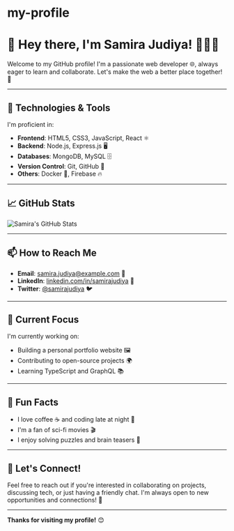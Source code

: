# my-profile

# 👋 Hey there, I'm Samira Judiya! 👩‍💻✨

Welcome to my GitHub profile! I'm a passionate web developer 🌐, always eager to learn and collaborate. Let's make the web a better place together! 🚀

---

## 🔧 Technologies & Tools

I'm proficient in:

- **Frontend**: HTML5, CSS3, JavaScript, React ⚛️
- **Backend**: Node.js, Express.js 🖥️
- **Databases**: MongoDB, MySQL 🗄️
- **Version Control**: Git, GitHub 🔁
- **Others**: Docker 🐳, Firebase 🔥

---

## 📈 GitHub Stats

![Samira's GitHub Stats](https://github-readme-stats.vercel.app/api?username=samirajudiya3&show_icons=true&hide_title=true&count_private=true&hide=prs&theme=radical)

---

## 📫 How to Reach Me

- **Email**: samira.judiya@example.com 📧
- **LinkedIn**: [linkedin.com/in/samirajudiya](https://www.linkedin.com/in/samirajudiya) 🔗
- **Twitter**: [@samirajudiya](https://twitter.com/samirajudiya) 🐦

---

## 🎯 Current Focus

I'm currently working on:

- Building a personal portfolio website 🖼️
- Contributing to open-source projects 🌍
- Learning TypeScript and GraphQL 📚

---

## 🎉 Fun Facts

- I love coffee ☕ and coding late at night 🌙
- I'm a fan of sci-fi movies 🎬
- I enjoy solving puzzles and brain teasers 🧩

---

## 💬 Let's Connect!

Feel free to reach out if you're interested in collaborating on projects, discussing tech, or just having a friendly chat. I'm always open to new opportunities and connections! 🤝

---

**Thanks for visiting my profile!** 😊

